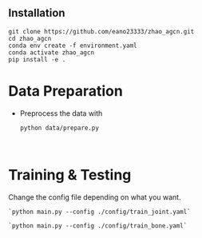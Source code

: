  ## Installation
```shell
git clone https://github.com/eano23333/zhao_agcn.git
cd zhao_agcn
conda env create -f environment.yaml
conda activate zhao_agcn
pip install -e .
```

# Data Preparation

 - Preprocess the data with
  
    `python data/prepare.py`


​     
# Training & Testing

Change the config file depending on what you want.


    `python main.py --config ./config/train_joint.yaml`
    
    `python main.py --config ./config/train_bone.yaml`
